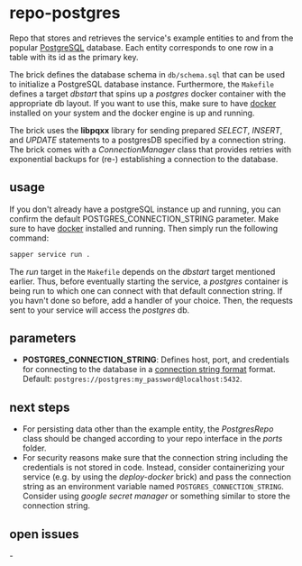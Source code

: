 # repo-postgres

Repo that stores and retrieves the service's example entities to and from the popular [PostgreSQL](https://www.postgresql.org/) database. Each entity corresponds to one row in a table with its id as the primary key.

The brick defines the database schema in `db/schema.sql` that can be used to initialize a PostgreSQL database instance. Furthermore, the `Makefile` defines a target *dbstart* that spins up a *postgres* docker container with the appropriate db layout. If you want to use this, make sure to have [docker](https://www.docker.com/) installed on your system and the docker engine is up and running.

The brick uses the **libpqxx** library for sending prepared *SELECT*, *INSERT*, and *UPDATE* statements to a postgresDB specified by a connection string. The brick comes with a *ConnectionManager* class that provides retries with exponential backups for (re-) establishing a connection to the database.

## usage

If you don't already have a postgreSQL instance up and running, you can confirm the default POSTGRES_CONNECTION_STRING parameter. Make sure to have [docker](https://www.docker.com/) installed and running. Then simply run the following command:

```bash
sapper service run .
```

The *run* target in the `Makefile` depends on the *dbstart* target mentioned earlier. Thus, before eventually starting the service, a *postgres* container is being run to which one can connect with that default connection string. If you havn't done so before, add a handler of your choice. Then, the requests sent to your service will access the *postgres* db.

## parameters

  - **POSTGRES_CONNECTION_STRING**: Defines host, port, and credentials for connecting to the database in a [connection string format](https://www.postgresql.org/docs/current/libpq-connect.html#LIBPQ-CONNSTRING) format. Default: `postgres://postgres:my_password@localhost:5432`. 


## next steps

- For persisting data other than the example entity, the *PostgresRepo* class should be changed according to your repo interface in the *ports* folder.
- For security reasons make sure that the connection string including the credentials is not stored in code. Instead, consider containerizing your service (e.g. by using the *deploy-docker* brick) and pass the connection string as an environment variable named `POSTGRES_CONNECTION_STRING`. Consider using *google secret manager* or something similar to store the connection string.

## open issues

*-*
